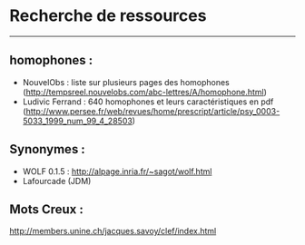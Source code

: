 ﻿# Recherche de ressources
---------

## homophones : 
* NouvelObs : liste sur plusieurs pages des homophones (http://tempsreel.nouvelobs.com/abc-lettres/A/homophone.html)
* Ludivic Ferrand :  640 homophones et leurs caractéristiques en pdf (http://www.persee.fr/web/revues/home/prescript/article/psy_0003-5033_1999_num_99_4_28503)



## Synonymes : 
* WOLF 0.1.5 : http://alpage.inria.fr/~sagot/wolf.html
* Lafourcade (JDM)

## Mots Creux : 
http://members.unine.ch/jacques.savoy/clef/index.html

